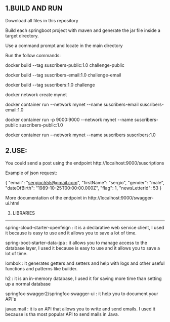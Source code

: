 1.BUILD AND RUN
---------------

Download all files in this repository

Build each springboot project with maven and generate the jar file inside a target directory.

Use a command prompt and locate in the main directory

Run the follow commands:

docker build --tag suscribers-public:1.0 challenge-public

docker build --tag suscribers-email:1.0 challenge-email

docker build --tag suscribers:1.0 challenge

docker network create mynet

docker container run --network mynet --name suscribers-email suscribers-email:1.0

docker container run -p 9000:9000 --network mynet --name suscribers-public suscribers-public:1.0

docker container run --network mynet --name suscribers suscribers:1.0


2.USE:
------
You could send a post using the endpoint http://localhost:9000/suscriptions

Example of json request:

{
  "email": "sergioc555@gmail.com",
  "firstName": "sergio",
  "gender": "male",
  "dateOfBirth": "1989-10-25T00:00:00.000Z",
  "flag": 1,
  "newsLetterId": 53
}

More documentation of the endpoint in http://localhost:9000/swagger-ui.html

3. LIBRARIES
------------
spring-cloud-starter-openfeign	:	it is a declarative web service client, I used it because is easy to use and it allows you to save a lot of time.

spring-boot-starter-data-jpa	:	it allows you to manage access to the database layer, I used it because is easy to use and it allows you to save a lot of time.

lombok							:	it generates getters and setters and help with logs and other useful functions and patterns like builder.

h2								:	it is an in-memory database, I used it for saving more time than setting up a normal database

springfox-swagger2/springfox-swagger-ui				:	it help you to document your API's

javax.mail						:	it is an API that allows you to write and send emails. I used it because is tha most popular API to send mails in Java.
